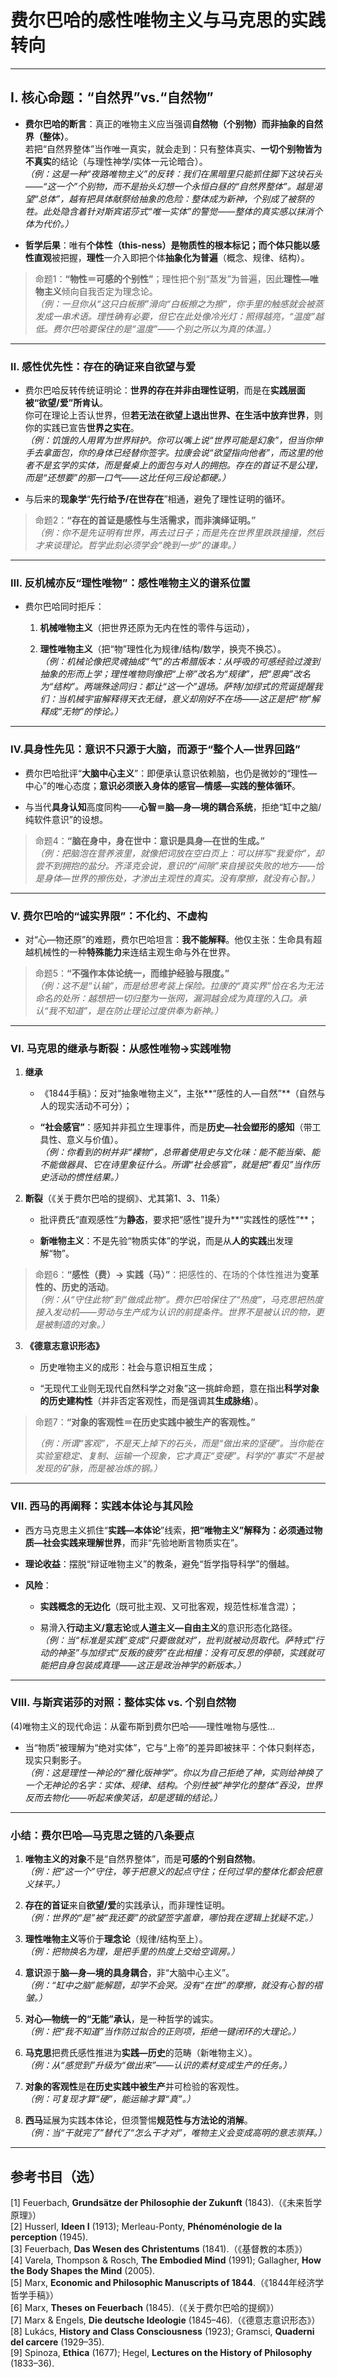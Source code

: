 # 费尔巴哈的感性唯物主义与马克思的实践转向

---

## Ⅰ. 核心命题：**“自然界”vs.“自然物”**

- **费尔巴哈的断言**：真正的唯物主义应当强调**自然物（个别物）**而非抽象的**自然界（整体）**。  
  若把“自然界整体”当作唯一真实，就会走到：只有整体真实、**一切个别物皆为不真实**的结论（与理性神学/实体一元论暗合）。  
  *（例：这是一种“夜路唯物主义”的反转：我们在黑暗里只能抓住脚下这块石头——“这一个”个别物，而不是抬头幻想一个永恒白昼的“自然界整体”。越是渴望“总体”，越有把具体献祭给抽象的危险：整体成为新神，个别成了被祭的牲。此处隐含着针对斯宾诺莎式“唯一实体”的警觉——整体的真实感以抹消个体为代价。）*

- **哲学后果**：唯有**个体性（this-ness）**是物质性的根本标记；而个体只能以**感性直观**被把握，**理性**一介入即把个体**抽象化为普遍**（概念、规律、结构）。

> 命题1：**“物性＝可感的个别性”**；理性把个别“蒸发”为普遍，因此**理性—唯物主义**倾向自我否定为理念论。  
> *（例：一旦你从“这只白板擦”滑向“白板擦之为擦”，你手里的触感就会被蒸发成一串术语。理性确有必要，但它在此处像冷光灯：照得越亮，“温度”越低。费尔巴哈要保住的是“温度”——个别之所以为真的体温。）*

---

### Ⅱ. 感性优先性：**存在的确证来自欲望与爱**

- 费尔巴哈反转传统证明论：**世界的存在并非由理性证明**，而是在**实践层面被“欲望/爱”所肯认**。  
  你可在理论上否认世界，但**若无法在欲望上退出世界、在生活中放弃世界**，则你的实践已宣告**世界之实在**。  
  *（例：饥饿的人用胃为世界辩护。你可以嘴上说“世界可能是幻象”，但当你伸手去拿面包，你的身体已经替你签字。拉康会说“欲望指向他者”，而这里的他者不是玄学的实体，而是餐桌上的面包与对人的拥抱。存在的首证不是公理，而是“还想要”的那一口气——这比任何三段论都硬。）*

- 与后来的**现象学**“**先行给予/在世存在**”相通，避免了理性证明的循环。

> 命题2：**“存在的首证是感性与生活需求，而非演绎证明。”**  
> *（例：你不是先证明有世界，再去过日子；而是先在世界里跌跌撞撞，然后才来谈理论。哲学此刻必须学会“晚到一步”的谦卑。）*

---

### Ⅲ. 反机械亦反“理性唯物”：**感性唯物主义**的谱系位置

- 费尔巴哈同时拒斥：
  
  1. **机械唯物主义**（把世界还原为无内在性的零件与运动），
  
  2. **理性唯物主义**（把“物”理性化为规律/结构/数学，换壳不换芯）。  
     *（例：机械论像把灵魂抽成“气”的古希腊版本：从呼吸的可感经验过渡到抽象的形而上学；理性唯物则像把“上帝”改名为“规律”，把“恩典”改名为“结构”。两端殊途同归：都让“这一个”退场。萨特/加缪式的荒诞提醒我们：当机械宇宙解释得天衣无缝，意义却刚好不在场——这正是把“物”解释成“无物”的悖论。）*

---

### Ⅳ.具身性先见：**意识不只源于大脑，而源于“整个人—世界回路”**

- 费尔巴哈批评“**大脑中心主义**”：即便承认意识依赖脑，也仍是微妙的“理性—中心”的唯心态度；**意识必须嵌入身体的感官—情感—实践的整体循环**。

- 与当代**具身认知**高度同构——**心智＝脑—身—境的耦合系统**，拒绝“缸中之脑/纯软件意识”的设想。

> 命题4：**“脑在身中，身在世中：意识是具身—在世的生成。”**  
> *（例：把脑泡在营养液里，就像把词放在空白页上：可以拼写“我爱你”，却尝不到拥抱的盐分。齐泽克会说，意识的“间隙”来自接驳失败的地方——恰是身体—世界的擦伤处，才渗出主观性的真实。没有摩擦，就没有心智。）*

---

### Ⅴ. 费尔巴哈的“诚实界限”：**不化约、不虚构**

- 对“心—物还原”的难题，费尔巴哈坦言：**我不能解释**。他仅主张：生命具有超越机械性的一种**特殊能力**来连结主观生命与外在世界。

> 命题5：**“不强作本体论统一，而维护经验与限度。”**  
> *（例：这不是“认输”，而是给思考装上保险。拉康的“真实界”恰在名为无法命名的处所：越想把一切归整为一张网，漏洞越会成为真理的入口。承认“我不知道”，是在防止理论过度供奉为新神。）*

---

### Ⅵ. 马克思的继承与断裂：**从感性唯物→实践唯物**

1. **继承**
   
   - 《1844手稿》：反对“抽象唯物主义”，主张**“感性的人—自然”**（自然与人的现实活动不可分）；
   
   - **“社会感官”**：感知并非孤立生理事件，而是**历史—社会塑形的感知**（带工具性、意义与价值）。  
     *（例：你看到的树并非“裸物”，总带着使用史与文化味：能不能当柴、能不能做器具、它在诗里象征什么。所谓“社会感官”，就是把“看见”当作历史活动的惯性结果。）*

2. **断裂**（《关于费尔巴哈的提纲》、尤其第1、3、11条）
   
   - 批评费氏“直观感性”为**静态**，要求把“感性”提升为**“实践性的感性”**；
   
   - **新唯物主义**：不是先验“物质实体”的学说，而是从**人的实践**出发理解“物”。

> 命题6：**“感性（费）→ 实践（马）”**：把感性的、在场的个体性推进为**变革性的、历史的活动**。  
> *（例：从“守住此物”到“做成此物”。费尔巴哈保住了“热度”，马克思把热度接入发动机——劳动与生产成为认识的前提条件。世界不是被认识的物，更是被制造的对象。）*

3. **《德意志意识形态》**
   
   - 历史唯物主义的成形：社会与意识相互生成；
   
   - “无现代工业则无现代自然科学之对象”这一挑衅命题，意在指出**科学对象的历史建构性**（并非否定客观性，而是强调其**生成脉络**）。

> 命题7：**“对象的客观性＝在历史实践中被生产的客观性。”**
> 
> *（例：所谓“客观”，不是天上掉下的石头，而是“做出来的坚硬”。当你能在实验室稳定、复制、运输一个现象，它才真正“变硬”。科学的“事实”不是被发现的矿脉，而是被冶炼的钢。）*

---

### Ⅶ. 西马的再阐释：**实践本体论**与其风险

- 西方马克思主义抓住“**实践—本体论**”线索，**把“唯物主义”解释为：必须通过物质—社会实践来理解世界**，而非“先验地断言物质实在”。

- **理论收益**：摆脱“辩证唯物主义”的教条，避免“哲学指导科学”的僭越。

- **风险**：
  
  - **实践概念的无边化**（既可批主观、又可批客观，规范性标准含混）；
  
  - 易滑入**行动主义/意志论**或**人道主义—自由主义**的意识形态化路径。  
    *（例：当“标准是实践”变成“只要做就对”，批判就被动员取代。萨特式“行动的神圣”与加缪式“反叛的疲劳”在此相撞：没有可反思的停顿，实践就可能把自身包装成真理——这正是政治神学的新版本。）*

---

### Ⅷ. 与斯宾诺莎的对照：**整体实体 vs. 个别自然物**

(4)唯物主义的现代命运：从霍布斯到费尔巴哈——理性唯物与感性…

- 当“物质”被理解为“绝对实体”，它与“上帝”的差异即被抹平：个体只剩样态，现实只剩影子。  
  *（例：这是理性一神论的“雅化版神学”。你以为自己拒绝了神，实则给神换了一个无神论的名字：实体、规律、结构。个别性被“神学化的整体”吞没，世界反而去物化——听起来像笑话，却是逻辑的结论。）*

---

### 小结：费尔巴哈—马克思之链的八条要点

1. **唯物主义的对象**不是“自然界整体”，而是**可感的个别自然物**。  
   *（例：把“这一个”守住，等于把意义的起点守住；任何过早的整体化都会把意义抹平。）*

2. **存在的首证**来自**欲望/爱**的实践承认，而非理性证明。  
   *（例：世界的“是”被“我还要”的欲望签字盖章，哪怕我在逻辑上犹疑不定。）*

3. **理性唯物主义**等价于**理念论**（规律/结构至上）。  
   *（例：把物换名为理，是把手里的热度上交给空调房。）*

4. **意识**源于**脑—身—境的具身耦合**，非“大脑中心主义”。  
   *（例：“缸中之脑”能解题，却学不会哭。没有“在世”的摩擦，就没有心智的褶皱。）*

5. **对心—物统一的“无能”承认**，是一种哲学的诚实。  
   *（例：把“我不知道”当作防过拟合的正则项，拒绝一键闭环的大理论。）*

6. **马克思**把费氏感性推进为**实践—历史**的范畴（新唯物主义）。  
   *（例：从“感觉到”升级为“做出来”——认识的素材变成生产的任务。）*

7. **对象的客观性**是**在历史实践中被生产**并可检验的客观性。  
   *（例：可复现才算“硬”，能运输才算“真”。）*

8. **西马**延展为实践本体论，但须警惕**规范性与方法论的消解**。  
   *（例：当“干就完了”替代了“怎么干才对”，唯物主义会变成高明的意志崇拜。）*

---

## 参考书目（选）

[1] Feuerbach, **Grundsätze der Philosophie der Zukunft** (1843).（《未来哲学原理》）  
[2] Husserl, **Ideen I** (1913); Merleau-Ponty, **Phénoménologie de la perception** (1945).  
[3] Feuerbach, **Das Wesen des Christentums** (1841).（《基督教的本质》）  
[4] Varela, Thompson & Rosch, **The Embodied Mind** (1991); Gallagher, **How the Body Shapes the Mind** (2005).  
[5] Marx, **Economic and Philosophic Manuscripts of 1844**.（《1844年经济学哲学手稿》）  
[6] Marx, **Theses on Feuerbach** (1845).（《关于费尔巴哈的提纲》）  
[7] Marx & Engels, **Die deutsche Ideologie** (1845–46).（《德意志意识形态》）  
[8] Lukács, **History and Class Consciousness** (1923); Gramsci, **Quaderni del carcere** (1929–35).  
[9] Spinoza, **Ethica** (1677); Hegel, **Lectures on the History of Philosophy** (1833–36).
